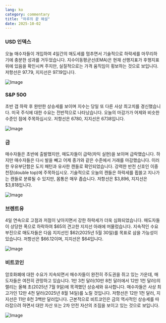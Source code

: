 ```yaml
---
lang: ko
category: commentary
title: "하루의 끝 해설"
date: 2025-10-02
---
```


### USD 인덱스

오늘 매수자들이 개입하여 4일간의 매도세를 멈추면서 기술적으로 하락세를 마무리하기에 충분한 성과를 거두었습니다. 지수이동평균선(EMA)은 현재 선행지표가 후행지표 위에 있음을 확인시켜 주지만, 실질적으로는 가격 움직임이 횡보하는 것으로 보입니다. 저항선은 97.79, 지지선은 97.19입니다.

![Image](https://markleighedu.github.io/img/Oct-2025/02-Oct-2025/usdindex.jpg)

### S&P 500

초반 갭 하락 후 완만한 상승세를 보이며 지수는 당일 또 다른 사상 최고치를 경신했습니다. 미국 주식에 대한 수요는 전반적으로 나타났습니다. 오늘의 마감가가 어제와 비슷한 수준인 점에 주목하십시오. 저항선은 6780, 지지선은 6738입니다.

![Image](https://markleighedu.github.io/img/Oct-2025/02-Oct-2025/sp500.jpg)

### 금

매수자들은 초반에 출발했지만, 매도자들이 급락(차익 실현)을 보이며 급락했습니다. 하지만 매수자들은 다시 발을 빼고 어제 종가와 같은 수준에서 거래를 마감했습니다. 이러한 우유부단함은 도지 패턴과 유사한 캔들로 확인되었습니다. 강력한 반전 신호인 이중 천장(double top)에 주목하십시오. 기술적으로 오늘의 캔들은 하락세를 휩쓸고 지나가는 캔들로 분류될 수 있지만, 몸통은 매우 좁습니다. 저항선은 $3,896, 지지선은 $3,818입니다.

![Image](https://markleighedu.github.io/img/Oct-2025/02-Oct-2025/gold.jpg)

### 브렌트유

4일 연속으로 고점과 저점이 낮아지면서 강한 하락세가 더욱 심화되었습니다. 매도자들이 상당한 폭으로 하락하여 $65의 견고한 지지선 아래에 머물렀습니다. 지속적인 수요 부진으로 매도자들은 다음 지지선인 $62(2025년 5월 30일)를 목표로 삼을 가능성이 있습니다. 저항선은 $66.12이며, 지지선은 $64입니다.

![Image](https://markleighedu.github.io/img/Oct-2025/02-Oct-2025/brentoil.jpg)

### 비트코인

암호화폐에 대한 수요가 지속되면서 매수자들이 완전히 주도권을 쥐고 있는 가운데, 매도자들은 여전히 관망하고 있습니다. 1만 3천 달러(10만 8천 달러에서 12만 1천 달러)의 랠리는 올해 초(2025년 7월 9일)에 목격했던 상승세와 유사합니다. 매수자들은 사상 최고가인 12만 4천 달러(2025년 8월 14일)를 노릴 것입니다. 저항선은 12만 1천 달러, 지지선은 11만 8천 3백만 달러입니다. 근본적으로 비트코인은 금의 역사적인 상승세를 따라잡으려 하면서 대안 자산 또는 2차 안전 자산의 조짐을 보이고 있는 것으로 보입니다.

![Image](https://markleighedu.github.io/img/Oct-2025/02-Oct-2025/bitcoin.jpg)

